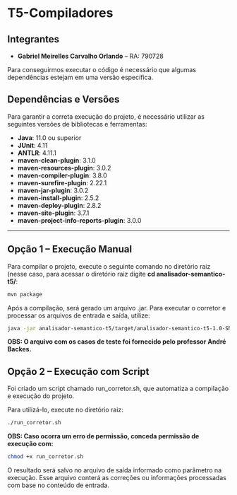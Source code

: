 # T5-Compiladores

## Integrantes ##

- **Gabriel Meirelles Carvalho Orlando** – RA: 790728  

Para conseguirmos executar o código é necessário que algumas dependências estejam em uma versão específica.

## Dependências e Versões

Para garantir a correta execução do projeto, é necessário utilizar as seguintes versões de bibliotecas e ferramentas:

- **Java**: 11.0 ou superior  
- **JUnit**: 4.11  
- **ANTLR**: 4.11.1  
- **maven-clean-plugin**: 3.1.0  
- **maven-resources-plugin**: 3.0.2  
- **maven-compiler-plugin**: 3.8.0  
- **maven-surefire-plugin**: 2.22.1  
- **maven-jar-plugin**: 3.0.2  
- **maven-install-plugin**: 2.5.2  
- **maven-deploy-plugin**: 2.8.2  
- **maven-site-plugin**: 3.7.1  
- **maven-project-info-reports-plugin**: 3.0.0  

---

## Opção 1 – Execução Manual

Para compilar o projeto, execute o seguinte comando no diretório raiz (nesse caso, para acessar o diretório raiz digite **cd analisador-semantico-t5/**:

```bash
mvn package
```

Após a compilação, será gerado um arquivo .jar. Para executar o corretor e processar os arquivos de entrada e saída, utilize:

```bash
java -jar analisador-semantico-t5/target/analisador-semantico-t5-1.0-SNAPSHOT-jar-with-dependencies.jar <arquivo_entrada.txt> <arquivo_saida.txt>
```
**OBS: O arquivo com os casos de teste foi fornecido pelo professor André Backes.**

## Opção 2 – Execução com Script

Foi criado um script chamado run_corretor.sh, que automatiza a compilação e execução do projeto.

Para utilizá-lo, execute no diretório raiz:

```bash
./run_corretor.sh
```

**OBS: Caso ocorra um erro de permissão, conceda permissão de execução com:**

```bash
chmod +x run_corretor.sh
```

O resultado será salvo no arquivo de saída informado como parâmetro na execução. Esse arquivo conterá as correções ou informações processadas com base no conteúdo de entrada.


